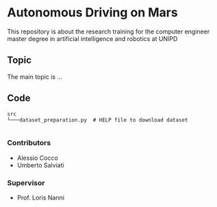 # Autonomous Driving on Mars

This repository is about the research training for the computer engineer master degree in artificial intelligence and robotics at UNIPD

## Topic
The main topic is ...

## Code
```
src
└───dataset_preparation.py  # HELP file to download dataset
        
```
### Contributors
- Alessio Cocco
- Umberto Salviati

### Supervisor
- Prof. Loris Nanni